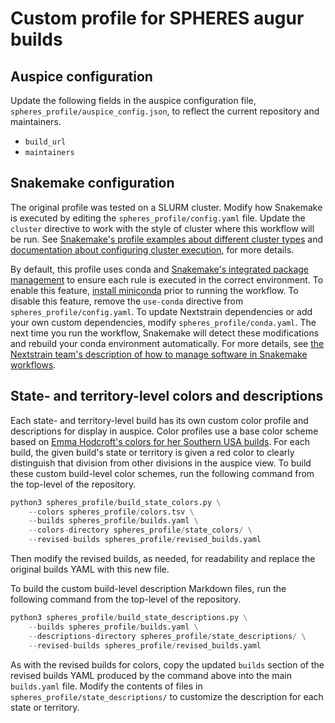 # Custom profile for SPHERES augur builds

## Auspice configuration

Update the following fields in the auspice configuration file, `spheres_profile/auspice_config.json`, to reflect the current repository and maintainers.

  - `build_url`
  - `maintainers`

## Snakemake configuration

The original profile was tested on a SLURM cluster.
Modify how Snakemake is executed by editing the `spheres_profile/config.yaml` file.
Update the `cluster` directive to work with the style of cluster where this workflow will be run.
See [Snakemake's profile examples about different cluster types](https://github.com/Snakemake-Profiles/doc) and [documentation about configuring cluster execution](https://snakemake.readthedocs.io/en/stable/executing/cluster.html), for more details.

By default, this profile uses conda and [Snakemake's integrated package management](https://snakemake.readthedocs.io/en/stable/snakefiles/deployment.html#integrated-package-management) to ensure each rule is executed in the correct environment.
To enable this feature, [install miniconda](https://docs.conda.io/en/latest/miniconda.html) prior to running the workflow.
To disable this feature, remove the `use-conda` directive from `spheres_profile/config.yaml`.
To update Nextstrain dependencies or add your own custom dependencies, modify `spheres_profile/conda.yaml`.
The next time you run the workflow, Snakemake will detect these modifications and rebuild your conda environment automatically.
For more details, see [the Nextstrain team's description of how to manage software in Snakemake workflows](https://discussion.nextstrain.org/t/make-reproducible-workflows-with-conda-environments-and-pinned-augur-versions/107).

## State- and territory-level colors and descriptions

Each state- and territory-level build has its own custom color profile and descriptions for display in auspice.
Color profiles use a base color scheme based on [Emma Hodcroft's colors for her Southern USA builds](https://raw.githubusercontent.com/emmahodcroft/south-usa-sarscov2/master/profiles/south-central/colors.tsv).
For each build, the given build's state or territory is given a red color to clearly distinguish that division from other divisions in the auspice view.
To build these custom build-level color schemes, run the following command from the top-level of the repository.

```python
python3 spheres_profile/build_state_colors.py \
    --colors spheres_profile/colors.tsv \
    --builds spheres_profile/builds.yaml \
    --colors-directory spheres_profile/state_colors/ \
    --revised-builds spheres_profile/revised_builds.yaml
```

Then modify the revised builds, as needed, for readability and replace the original builds YAML with this new file.

To build the custom build-level description Markdown files, run the following command from the top-level of the repository.

```python
python3 spheres_profile/build_state_descriptions.py \
    --builds spheres_profile/builds.yaml \
    --descriptions-directory spheres_profile/state_descriptions/ \
    --revised-builds spheres_profile/revised_builds.yaml
```

As with the revised builds for colors, copy the updated `builds` section of the revised builds YAML produced by the command above into the main `builds.yaml` file.
Modify the contents of files in `spheres_profile/state_descriptions/` to customize the description for each state or territory.
